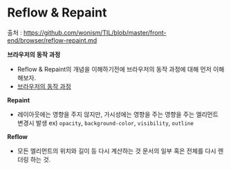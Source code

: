 # Reflow & Repaint

출처 : https://github.com/wonism/TIL/blob/master/front-end/browser/reflow-repaint.md

<b>브라우저의 동작 과정</b>

- Reflow & Repaint의 개념을 이해하기전에 브라우저의 동작 과정에 대해 먼저 이해해보자.
- <a href="https://github.com/sangheon-kim/knowledge-warehouse/tree/master/Browser">브라우저의 동작 과정</a>

<b>Repaint</b>

- 레이아웃에는 영향을 주지 않지만, 가시성에는 영향을 주는 영향을 주는 엘리먼트 변경시 발생
  ex) <code>opacity</code>, <code>background-color</code>, <code>visibility</code>, <code>outline</code>

<b>Reflow</b>

- 모든 엘리먼트의 위치와 길이 등 다시 계산하는 것 문서의 일부 혹은 전체를 다시 렌더링 하는 것.
